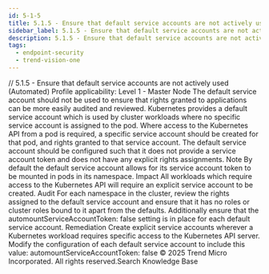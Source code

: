 ```yaml
---
id: 5-1-5
title: 5.1.5 - Ensure that default service accounts are not actively used (Automated)
sidebar_label: 5.1.5 - Ensure that default service accounts are not actively used (Automated)
description: 5.1.5 - Ensure that default service accounts are not actively used (Automated)
tags:
  - endpoint-security
  - trend-vision-one
---
```


/*<![CDATA[*/ $('#title').html($('meta[name=map-description]').attr('content')); /*]]>*/ 5.1.5 - Ensure that default service accounts are not actively used (Automated) Profile applicability: Level 1 - Master Node The default service account should not be used to ensure that rights granted to applications can be more easily audited and reviewed. Kubernetes provides a default service account which is used by cluster workloads where no specific service account is assigned to the pod. Where access to the Kubernetes API from a pod is required, a specific service account should be created for that pod, and rights granted to that service account. The default service account should be configured such that it does not provide a service account token and does not have any explicit rights assignments. Note By default the default service account allows for its service account token to be mounted in pods in its namespace. Impact All workloads which require access to the Kubernetes API will require an explicit service account to be created. Audit For each namespace in the cluster, review the rights assigned to the default service account and ensure that it has no roles or cluster roles bound to it apart from the defaults. Additionally ensure that the automountServiceAccountToken: false setting is in place for each default service account. Remediation Create explicit service accounts wherever a Kubernetes workload requires specific access to the Kubernetes API server. Modify the configuration of each default service account to include this value: automountServiceAccountToken: false © 2025 Trend Micro Incorporated. All rights reserved.Search Knowledge Base